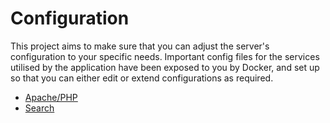 # Configuration
This project aims to make sure that you can adjust the server's configuration to your specific needs. Important config files for the services utilised by the application have been exposed to you by Docker, and set up so that you can either edit or extend configurations as required.

* [Apache/PHP](apache-php.md)
* [Search](search.md)
